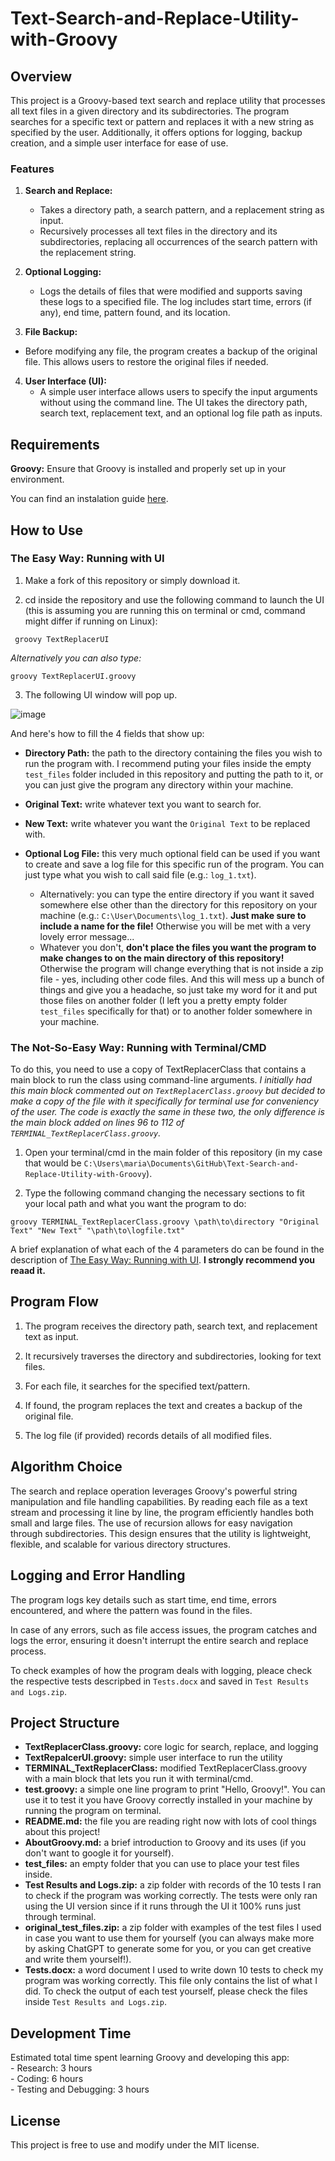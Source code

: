 # Text-Search-and-Replace-Utility-with-Groovy  

## Overview  

This project is a Groovy-based text search and replace utility that processes all text files in a given directory and its subdirectories. The program searches for a specific text or pattern and replaces it with a new string as specified by the user. Additionally, it offers options for logging, backup creation, and a simple user interface for ease of use.  

### Features  

1. **Search and Replace:**
    - Takes a directory path, a search pattern, and a replacement string as input.
    - Recursively processes all text files in the directory and its subdirectories, replacing all occurrences of the search pattern with the replacement string.

2. **Optional Logging:**
    - Logs the details of files that were modified and supports saving these logs to a specified file. The log includes start time, errors (if any), end time, pattern found, and its location.
  
3. **File Backup:**
  - Before modifying any file, the program creates a backup of the original file. This allows users to restore the original files if needed.

4. **User Interface (UI):**
    - A simple user interface allows users to specify the input arguments without using the command line. The UI takes the directory path, search text, replacement text, and an optional log file path as inputs.
  
## Requirements  

**Groovy:** Ensure that Groovy is installed and properly set up in your environment.  

You can find an instalation guide [here](https://groovy-lang.org/install.html).

## How to Use  

### The Easy Way: Running with UI    

1. Make a fork of this repository or simply download it.

2. cd inside the repository and use the following command to launch the UI (this is assuming you are running this on terminal or cmd, command might differ if running on Linux):

``` groovy TextReplacerUI``` 

_Alternatively you can also type:_

``` groovy TextReplacerUI.groovy ```

3. The following UI window will pop up.

![image](https://github.com/user-attachments/assets/71fa088f-5741-4a78-b031-fbaf49012e26)

And here's how to fill the 4 fields that show up:  
- **Directory Path:** the path to the directory containing the files you wish to run the program with. I recommend puting your files inside the empty ``` test_files ``` folder included in this repository and putting the path to it, or you can just give the program any directory within your machine.  
- **Original Text:** write whatever text you want to search for.  
- **New Text:** write whatever you want the ``` Original Text ``` to be replaced with.     
- **Optional Log File:** this very much optional field can be used if you want to create and save a log file for this specific run of the program. You can just type what you wish to call said file (e.g.: ``` log_1.txt ```).
  
    - Alternatively: you can type the entire directory if you want it saved somewhere else other than the directory for this repository on your machine (e.g.: ``` C:\User\Documents\log_1.txt ```). **Just make sure to include a name for the file!** Otherwise you will be met with a very lovely error message...
    - Whatever you don't, **don't place the files you want the program to make changes to on the main directory of this repository!** Otherwise the program will change everything that is not inside a zip file - yes, including other code files. And this will mess up a bunch of things and give you a headache, so just take my word for it and put those files on another folder (I left you a pretty empty folder ``` test_files ``` specifically for that) or to another folder somewhere in your machine.

### The Not-So-Easy Way: Running with Terminal/CMD

To do this, you need to use a copy of TextReplacerClass that contains a main block to run the class using command-line arguments. _I initially had this main block commented out on ``` TextReplacerClass.groovy ``` but decided to make a copy of the file with it specifically for terminal use for conveniency of the user. The code is exactly the same in these two, the only difference is the main block added on lines 96 to 112 of ``` TERMINAL_TextReplacerClass.groovy ```._  

1. Open your terminal/cmd in the main folder of this repository (in my case that would be ``` C:\Users\maria\Documents\GitHub\Text-Search-and-Replace-Utility-with-Groovy ```).

2. Type the following command changing the necessary sections to fit your local path and what you want the program to do:  

``` groovy TERMINAL_TextReplacerClass.groovy \path\to\directory "Original Text" "New Text" "\path\to\logfile.txt" ```

A brief explanation of what each of the 4 parameters do can be found in the description of [The Easy Way: Running with UI](#the-easy-way-running-with-ui). **I strongly recommend you reaad it.**   

## Program Flow  

1. The program receives the directory path, search text, and replacement text as input.

2. It recursively traverses the directory and subdirectories, looking for text files.

3. For each file, it searches for the specified text/pattern.

4. If found, the program replaces the text and creates a backup of the original file.

5. The log file (if provided) records details of all modified files.

## Algorithm Choice  

The search and replace operation leverages Groovy's powerful string manipulation and file handling capabilities. By reading each file as a text stream and processing it line by line, the program efficiently handles both small and large files. The use of recursion allows for easy navigation through subdirectories. This design ensures that the utility is lightweight, flexible, and scalable for various directory structures.  

## Logging and Error Handling  

The program logs key details such as start time, end time, errors encountered, and where the pattern was found in the files.  

In case of any errors, such as file access issues, the program catches and logs the error, ensuring it doesn't interrupt the entire search and replace process.  

To check examples of how the program deals with logging, pleace check the respective tests descripbed in ``` Tests.docx ``` and saved in ``` Test Results and Logs.zip ```. 

## Project Structure  

- **TextReplacerClass.groovy:** core logic for search, replace, and logging
- **TextRepalcerUI.groovy:** simple user interface to run the utility
- **TERMINAL_TextReplacerClass:** modified TextReplacerClass.groovy with a main block that lets you run it with terminal/cmd.
- **test.groovy:** a simple one line program to print "Hello, Groovy!". You can use it to test it you have Groovy correctly installed in your machine by running the program on terminal. 
- **README.md:** the file you are reading right now with lots of cool things about this project!
- **AboutGroovy.md:** a brief introduction to Groovy and its uses (if you don't want to google it for yourself).
-  **test_files:** an empty folder that you can use to place your test files inside.
-  **Test Results and Logs.zip:** a zip folder with records of the 10 tests I ran to check if the program was working correctly. The tests were only ran using the UI version since if it runs through the UI it 100% runs just through terminal.
-  **original_test_files.zip:** a zip folder with examples of the test files I used in case you want to use them for yourself (you can always make more by asking ChatGPT to generate some for you, or you can get creative and write them yourself!).
-  **Tests.docx:** a word document I used to write down 10 tests to check my program was working correctly. This file only contains the list of what I did. To check the output of each test yourself, please check the files inside ``` Test Results and Logs.zip ```.

## Development Time

Estimated total time spent learning Groovy and developing this app:  
    - Research: 3 hours  
    - Coding: 6 hours  
    - Testing and Debugging: 3 hours     

## License  

This project is free to use and modify under the MIT license. 


